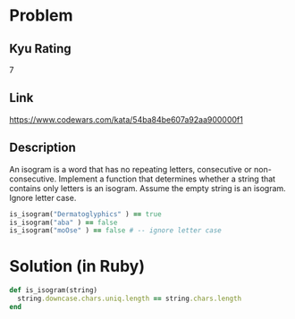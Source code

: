 # Problem

## Kyu Rating

7

## Link

https://www.codewars.com/kata/54ba84be607a92aa900000f1

## Description

An isogram is a word that has no repeating letters, consecutive or non-consecutive. Implement a function that determines whether a string that contains only letters is an isogram. Assume the empty string is an isogram. Ignore letter case.

```ruby
is_isogram("Dermatoglyphics" ) == true
is_isogram("aba" ) == false
is_isogram("moOse" ) == false # -- ignore letter case
```

# Solution (in Ruby)

```ruby
def is_isogram(string)
  string.downcase.chars.uniq.length == string.chars.length
end
```